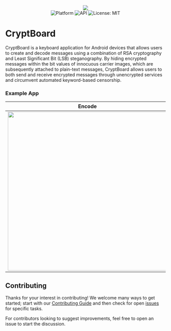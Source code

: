 <div align="center"><img src="https://github.com/rhayes2/CryptBoard/blob/master/app/src/main/res/mipmap-xxxhdpi/ic_launcher_foreground.png?raw=true"/></div>  
<div align= "center"><img src="https://img.shields.io/badge/platform-Android-brightgreen.svg" alt="Platform" /> <img src="https://img.shields.io/badge/API-23%2B-blue.svg" alt="API" /> <img src="https://img.shields.io/badge/License-MIT-red.svg" alt="License: MIT" />
</div>

# CryptBoard
CryptBoard is a keyboard application for Android devices that allows users to create and decode messages using a combination of RSA cryptography and Least Significant Bit (LSB) steganography. By hiding encrypted messages within the bit values of innocuous carrier images, which are subsequently attached to plain-text messages, CryptBoard allows users to both send and receive encrypted messages through unencrypted services and circumvent automated keyword-based censorship.

### Example App

|                            Encode                            |                            Decode                            |
| :----------------------------------------------------------: | :----------------------------------------------------------: |
| <img src="https://github.com/rhayes2/CryptBoard/blob/master/Documentation/gifs/encode.gif" height = "500px"/> | <img src="https://github.com/rhayes2/CryptBoard/blob/master/Documentation/gifs/decode.gif" height = "500px"/> |


## Contributing
Thanks for your interest in contributing! We welcome many ways to get started; start with our [Contributing Guide](https://github.com/rhayes/CryptBoard/blob/master/CONTRIBUTING.md) and then check for open [issues](https://github.com/rhayes2/CryptBoard/issues) for specific tasks.

For contributors looking to suggest improvements, feel free to open an issue to start the discussion.
